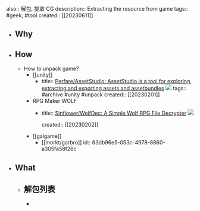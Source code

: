 also:: 解包, 提取 CG
description:: Extracting the resource from game
tags:: #geek, #tool
created:: [[20230611]]

- ## Why
- ## How
  - How to unpack game?
    - [[unity]]
      - title:: [Perfare/AssetStudio: AssetStudio is a tool for exploring, extracting and exporting assets and assetbundles](https://github.com/Perfare/AssetStudio) ![](https://img.shields.io/github/stars/Perfare/AssetStudio)
        tags::  #archive #unity #unpack
        created:: [[20230201]]
    - RPG Maker WOLF
      - title:: [Sinflower/WolfDec: A Simple Wolf RPG File Decrypter](https://github.com/Sinflower/WolfDec) ![](https://img.shields.io/github/stars/Sinflower/WolfDec)
        
        created:: [[20230202]]
    - [[galgame]]
      - [[morkt/garbro]]
        id:: 63db96e5-053c-4978-8860-a305fa58f26c
- ## What
  - 解包列表
    -
    -